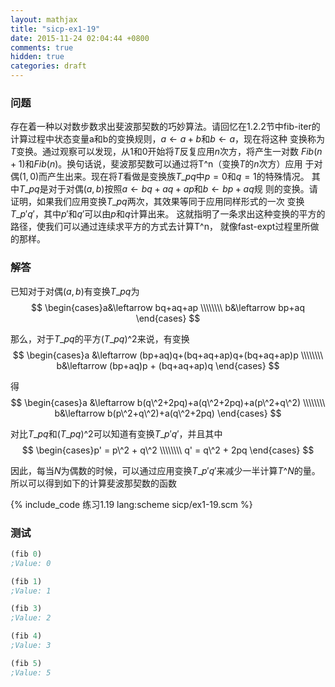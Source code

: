 ```yaml
---
layout: mathjax
title: "sicp-ex1-19"
date: 2015-11-24 02:04:44 +0800
comments: true
hidden: true
categories: draft
---
```

### 问题

存在着一种以对数步数求出斐波那契数的巧妙算法。请回忆在1.2.2节中fib-iter的
计算过程中状态变量a和b的变换规则，$a\leftarrow a+b$和$b\leftarrow a$，现在将这种
变换称为$T$变换。通过观察可以发现，从1和0开始将$T$反复应用$n$次方，将产生一对数
$Fib(n+1)$和$Fib(n)$。换句话说，斐波那契数可以通过将T^n（变换$T$的$n$次方）应用
于对偶$(1, 0)$而产生出来。现在将$T$看做是变换族$T\_{pq}$中$p=0$和$q=1$的特殊情况。
其中$T\_{pq}$是对于对偶$(a, b)$按照$a\leftarrow bq+aq+ap$和$b\leftarrow bp+aq$规
则的变换。请证明，如果我们应用变换$T\_{pq}$两次，其效果等同于应用同样形式的一次
变换$T\_{p' q'}$，其中$p'$和$q'$可以由$p$和$q$计算出来。
这就指明了一条求出这种变换的平方的路径，使我们可以通过连续求平方的方式去计算T^n，
就像fast-expt过程里所做的那样。

### 解答

已知对于对偶$(a, b)$有变换$T\_{pq}$为
$$
\begin{cases}a&\leftarrow bq+aq+ap \\\\\\\\ b&\leftarrow bp+aq \end{cases}
$$

那么，对于$T\_{pq}$的平方$(T\_{pq})\^2$来说，有变换
$$
\begin{cases}a &\leftarrow (bp+aq)q+(bq+aq+ap)q+(bq+aq+ap)p \\\\\\\\ b&\leftarrow (bp+aq)p + (bq+aq+ap)q \end{cases}
$$

得
$$
\begin{cases}a &\leftarrow b(q\^2+2pq)+a(q\^2+2pq)+a(p\^2+q\^2) \\\\\\\\ b&\leftarrow b(p\^2+q\^2)+a(q\^2+2pq) \end{cases}
$$

对比$T\_{pq}$和$(T\_{pq})\^2$可以知道有变换$T\_{p'q'}$，并且其中
$$
\begin{cases}p' = p\^2 + q\^2 \\\\\\\\ q' = q\^2 + 2pq \end{cases}
$$

因此，每当$N$为偶数的时候，可以通过应用变换$T\_{p'q'}$来减少一半计算$T\^N$的量。
所以可以得到如下的计算斐波那契数的函数

{% include_code 练习1.19 lang:scheme sicp/ex1-19.scm %}

### 测试

``` scheme
(fib 0)
;Value: 0

(fib 1)
;Value: 1

(fib 3)
;Value: 2

(fib 4)
;Value: 3

(fib 5)
;Value: 5
```
